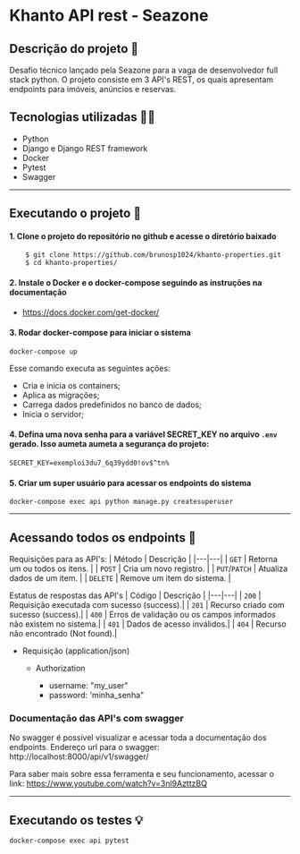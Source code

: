 # Khanto API rest - Seazone

## Descrição do projeto 📄

Desafio técnico lançado pela Seazone para a vaga de desenvolvedor full stack python. O projeto consiste em 3 API's REST, os quais apresentam endpoints para imóveis, anúncios e reservas.

## Tecnologias utilizadas 🧑‍💻

+ Python
+ Django e Django REST framework
+ Docker
+ Pytest
+ Swagger

***

## Executando o projeto 🚀

#### 1. Clone o projeto do repositório no github e acesse o diretório baixado

        $ git clone https://github.com/brunosp1024/khanto-properties.git
        $ cd khanto-properties/


#### 2. Instale o Docker e o docker-compose seguindo as instruções na documentação

 - https://docs.docker.com/get-docker/


#### 3. Rodar docker-compose para iniciar o sistema

```shell script
docker-compose up
```

Esse comando executa as seguintes ações:
- Cria e inicia os containers;
- Aplica as migrações;
- Carrega dados predefinidos no banco de dados;
- Inicia o servidor;


#### 4. Defina uma nova senha para a variável SECRET_KEY no arquivo `.env` gerado. Isso aumeta aumeta a segurança do projeto:

    SECRET_KEY=exemploi3du7_6q39ydd0!ov$^tn%


#### 5. Criar um super usuário para acessar os endpoints do sistema

```shell script
docker-compose exec api python manage.py createsuperuser
```

***

## Acessando todos os endpoints 📌

Requisições para as API's:
| Método | Descrição |
|---|---|
| `GET` | Retorna um ou todos os itens. |
| `POST` | Cria um novo registro. |
| `PUT`/`PATCH` | Atualiza dados de um item. |
| `DELETE` | Remove um item do sistema. |

Estatus de respostas das API's
| Código | Descrição |
|---|---|
| `200` | Requisição executada com sucesso (success).|
| `201` | Recurso criado com sucesso (success).|
| `400` | Erros de validação ou os campos informados não existem no sistema.|
| `401` | Dados de acesso inválidos.|
| `404` | Recurso não encontrado (Not found).|

+ Requisição (application/json)

    + Authorization
 
        + username: "my_user"
        + password: 'minha_senha"


### Documentação das API's com swagger

No swagger é possível visualizar e acessar toda a documentação dos endpoints.
Endereço url para o swagger: http://localhost:8000/api/v1/swagger/

Para saber mais sobre essa ferramenta e seu funcionamento, acessar o link: https://www.youtube.com/watch?v=3nl9AzttzBQ

***

## Executando os testes 💡

```shell script
docker-compose exec api pytest
```

